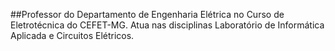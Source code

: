 
##Professor do Departamento de Engenharia Elétrica no Curso de Eletrotécnica do CEFET-MG. Atua nas disciplinas Laboratório de Informática Aplicada e Circuitos Elétricos.


